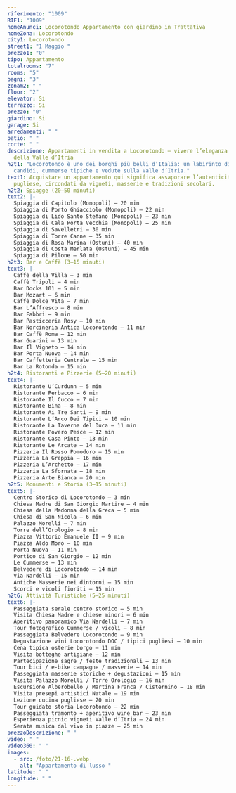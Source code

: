 ```yaml
---
riferimento: "1009"
RIF1: "1009"
nomeAnunci: Locorotondo Appartamento con giardino in Trattativa
nomeZona: Locorotondo
city1: Locorotondo
street1: "1 Maggio "
prezzo1: "0"
tipo: Appartamento
totalrooms: "7"
rooms: "5"
bagni: "3"
zonam2: " "
floor: "2"
elevator: Si
terrazzo: Si
prezzo: "0"
giardino: Si
garage: Si
arredamenti: " "
patio: " "
corte: " "
descrizione: Appartamenti in vendita a Locorotondo – vivere l’eleganza bianca
  della Valle d’Itria
h2t1: "Locorotondo è uno dei borghi più belli d’Italia: un labirinto di vicoli
  candidi, cummerse tipiche e vedute sulla Valle d’Itria."
text1: Acquistare un appartamento qui significa assaporare l’autenticità
  pugliese, circondati da vigneti, masserie e tradizioni secolari.
h2t2: Spiagge (20–50 minuti)
text2: |-
  Spiaggia di Capitolo (Monopoli) – 20 min
  Spiaggia di Porto Ghiacciolo (Monopoli) – 22 min
  Spiaggia di Lido Santo Stefano (Monopoli) – 23 min
  Spiaggia di Cala Porta Vecchia (Monopoli) – 25 min
  Spiaggia di Savelletri – 30 min
  Spiaggia di Torre Canne – 35 min
  Spiaggia di Rosa Marina (Ostuni) – 40 min
  Spiaggia di Costa Merlata (Ostuni) – 45 min
  Spiaggia di Pilone – 50 min
h2t3: Bar e Caffè (3–15 minuti)
text3: |-
  Caffè della Villa – 3 min
  Caffè Tripoli – 4 min
  Bar Docks 101 – 5 min
  Bar Mozart – 6 min
  Caffè Dolce Vita – 7 min
  Bar L’Affresco – 8 min
  Bar Fabbri – 9 min
  Bar Pasticceria Rosy – 10 min
  Bar Norcineria Antica Locorotondo – 11 min
  Bar Caffè Roma – 12 min
  Bar Guarini – 13 min
  Bar Il Vigneto – 14 min
  Bar Porta Nuova – 14 min
  Bar Caffetteria Centrale – 15 min
  Bar La Rotonda – 15 min
h2t4: Ristoranti e Pizzerie (5–20 minuti)
text4: |-
  Ristorante U’Curdunn – 5 min
  Ristorante Perbacco – 6 min
  Ristorante Il Cucco – 7 min
  Ristorante Bina – 8 min
  Ristorante Ai Tre Santi – 9 min
  Ristorante L’Arco Dei Tipici – 10 min
  Ristorante La Taverna del Duca – 11 min
  Ristorante Povero Pesce – 12 min
  Ristorante Casa Pinto – 13 min
  Ristorante Le Arcate – 14 min
  Pizzeria Il Rosso Pomodoro – 15 min
  Pizzeria La Greppia – 16 min
  Pizzeria L’Archetto – 17 min
  Pizzeria La Sfornata – 18 min
  Pizzeria Arte Bianca – 20 min
h2t5: Monumenti e Storia (3–15 minuti)
text5: |-
  Centro Storico di Locorotondo – 3 min
  Chiesa Madre di San Giorgio Martire – 4 min
  Chiesa della Madonna della Greca – 5 min
  Chiesa di San Nicola – 6 min
  Palazzo Morelli – 7 min
  Torre dell’Orologio – 8 min
  Piazza Vittorio Emanuele II – 9 min
  Piazza Aldo Moro – 10 min
  Porta Nuova – 11 min
  Portico di San Giorgio – 12 min
  Le Cummerse – 13 min
  Belvedere di Locorotondo – 14 min
  Via Nardelli – 15 min
  Antiche Masserie nei dintorni – 15 min
  Scorci e vicoli fioriti – 15 min
h2t6: Attività Turistiche (5–25 minuti)
text6: |-
  Passeggiata serale centro storico – 5 min
  Visita Chiesa Madre e chiese minori – 6 min
  Aperitivo panoramico Via Nardelli – 7 min
  Tour fotografico Cummerse / vicoli – 8 min
  Passeggiata Belvedere Locorotondo – 9 min
  Degustazione vini Locorotondo DOC / tipici pugliesi – 10 min
  Cena tipica osterie borgo – 11 min
  Visita botteghe artigiane – 12 min
  Partecipazione sagre / feste tradizionali – 13 min
  Tour bici / e-bike campagne / masserie – 14 min
  Passeggiata masserie storiche + degustazioni – 15 min
  Visita Palazzo Morelli / Torre Orologio – 16 min
  Escursione Alberobello / Martina Franca / Cisternino – 18 min
  Visita presepi artistici Natale – 19 min
  Lezione cucina pugliese – 20 min
  Tour guidato storia Locorotondo – 22 min
  Passeggiata tramonto + aperitivo wine bar – 23 min
  Esperienza picnic vigneti Valle d’Itria – 24 min
  Serata musica dal vivo in piazze – 25 min
prezzoDescrizione: " "
video: " "
video360: " "
images:
  - src: /foto/21-16-.webp
    alt: "Appartamento di lusso "
latitude: " "
longitude: " "
---
```

